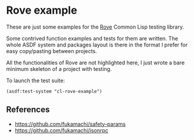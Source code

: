 # Rove example
These are just some examples for the 
[Rove](https://github.com/fukamachi/rove) Common Lisp testing library.

Some contrived function examples and tests for them are written. The whole
ASDF system and packages layout is there in the format I prefer for easy
copy/pasting between projects.

All the functionalities of Rove are not highlighted here, I just wrote a
bare minimum skeleton of a project with testing.

To launch the test suite:
```common-lisp
(asdf:test-system "cl-rove-example")
```

## References
* https://github.com/fukamachi/safety-params
* https://github.com/fukamachi/jsonrpc
